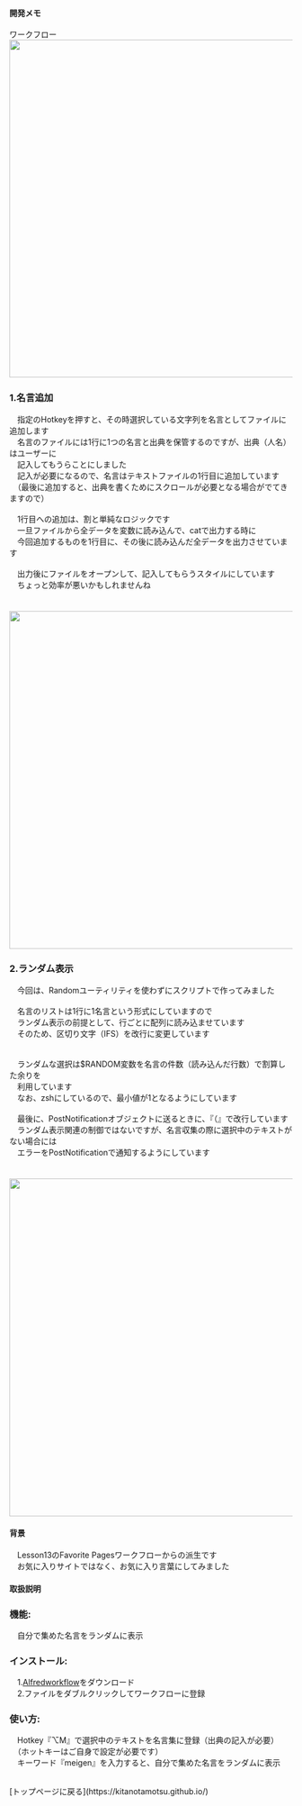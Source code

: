 #### 開発メモ
ワークフロー
<br><img width="600" src="https://user-images.githubusercontent.com/40127279/127756559-c55c4092-a02f-4505-b4ba-6aa495be6b12.png">

### 1.名言追加
　指定のHotkeyを押すと、その時選択している文字列を名言としてファイルに追加します
<br>　名言のファイルには1行に1つの名言と出典を保管するのですが、出典（人名）はユーザーに
<br>　記入してもうらことにしました
<br>　記入が必要になるので、名言はテキストファイルの1行目に追加しています
<br>　（最後に追加すると、出典を書くためにスクロールが必要となる場合がでてきますので）
<br>
<br>　1行目への追加は、割と単純なロジックです
<br>　一旦ファイルから全データを変数に読み込んで、catで出力する時に
<br>　今回追加するものを1行目に、その後に読み込んだ全データを出力させています
<br>
<br>　出力後にファイルをオープンして、記入してもらうスタイルにしています
<br>　ちょっと効率が悪いかもしれませんね　　
<br>
<br>　<img width="600" src="https://user-images.githubusercontent.com/40127279/127756590-d7fd728e-aac6-4144-b793-c6f4c861f76b.png">

### 2.ランダム表示
　今回は、Randomユーティリティを使わずにスクリプトで作ってみました
<br>
<br>　名言のリストは1行に1名言という形式にしていますので
<br>　ランダム表示の前提として、行ごとに配列に読み込ませています
<br>　そのため、区切り文字（IFS）を改行に変更しています
<br>  
<br>　ランダムな選択は$RANDOM変数を名言の件数（読み込んだ行数）で割算した余りを
<br>　利用しています
<br>　なお、zshにしているので、最小値が1となるようにしています
<br>
<br>　最後に、PostNotificationオブジェクトに送るときに、『（』で改行しています
<br>　ランダム表示関連の制御ではないですが、名言収集の際に選択中のテキストがない場合には
<br>　エラーをPostNotificationで通知するようにしています
<br>
<br>　<img width="600"  src="https://user-images.githubusercontent.com/40127279/127756605-71693881-81be-4630-8d82-e9629b9fe81b.png">

#### 背景
　Lesson13のFavorite Pagesワークフローからの派生です
<br>　お気に入りサイトではなく、お気に入り言葉にしてみました
#### 取扱説明
### 機能:
　自分で集めた名言をランダムに表示
### インストール:
　1.[Alfredworkflow](https://github.com/KitanoTamotsu/meigen/releases/download/1.0/meigen.alfredworkflow.zip)をダウンロード 
<br>　2.ファイルをダブルクリックしてワークフローに登録
### 使い方:
　Hotkey『⌥M』で選択中のテキストを名言集に登録（出典の記入が必要）
<br>　（ホットキーはご自身で設定が必要です）
<br>　キーワード『meigen』を入力すると、自分で集めた名言をランダムに表示

<br>
[トップページに戻る](https://kitanotamotsu.github.io/)

